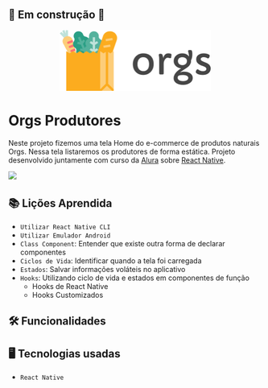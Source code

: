 ## 🚧 Em construção 🚧

<div align="center">
  <img src="src/assets/logo.png" width="300" > 
</div>

# Orgs Produtores

Neste projeto fizemos uma tela Home do e-commerce de produtos naturais Orgs. Nessa tela listaremos os produtores de forma estática. 
Projeto desenvolvido juntamente com curso da [Alura](https://www.alura.com.br/) sobre [React Native](https://github.com/alura-cursos/react-native-comecando-do-zero).

<img src="https://user-images.githubusercontent.com/9091491/131163034-18cc72ba-8405-4676-a755-a6280d505fd1.gif" width="300" />

## 📚 Lições Aprendida

- `Utilizar React Native CLI`
- `Utilizar Emulador Android`
- `Class Component`: Entender que existe outra forma de declarar componentes
- `Ciclos de Vida`: Identificar quando a tela foi carregada
- `Estados`: Salvar informações voláteis no aplicativo
- `Hooks`: Utilizando ciclo de vida e estados em componentes de função
  - Hooks de React Native
  - Hooks Customizados

## 🛠 Funcionalidades 

## 🖥 Tecnologias usadas
- `` React Native ``
